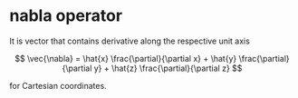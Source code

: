 # nabla operator
It is vector that contains derivative along the respective unit axis

$$
\vec{\nabla} = \hat{x} \frac{\partial}{\partial x} + \hat{y} \frac{\partial}{\partial y} + \hat{z} \frac{\partial}{\partial z}
$$

for Cartesian coordinates.